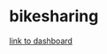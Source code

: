 # bikesharing


[link to dashboard](https://public.tableau.com/shared/Z9Q2FSCCT?:display_count=n&:origin=viz_share_link)
